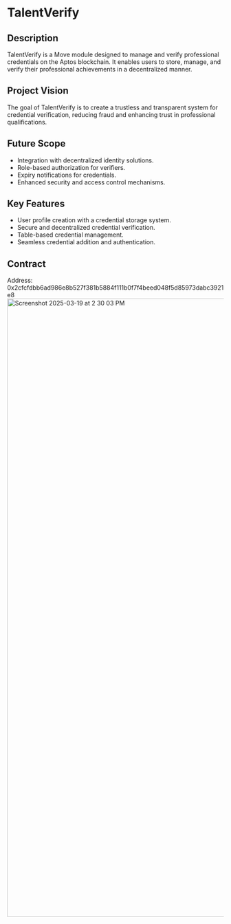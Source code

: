 # TalentVerify

## Description
TalentVerify is a Move module designed to manage and verify professional credentials on the Aptos blockchain. It enables users to store, manage, and verify their professional achievements in a decentralized manner.

## Project Vision
The goal of TalentVerify is to create a trustless and transparent system for credential verification, reducing fraud and enhancing trust in professional qualifications.

## Future Scope
- Integration with decentralized identity solutions.
- Role-based authorization for verifiers.
- Expiry notifications for credentials.
- Enhanced security and access control mechanisms.

## Key Features
- User profile creation with a credential storage system.
- Secure and decentralized credential verification.
- Table-based credential management.
- Seamless credential addition and authentication.
## Contract 
Address: 0x2cfcfdbb6ad986e8b527f381b5884f111b0f7f4beed048f5d85973dabc3921e8
<img width="1438" alt="Screenshot 2025-03-19 at 2 30 03 PM" src="https://github.com/user-attachments/assets/b56d9b74-fd79-4470-a60b-7a2b97a5e147" />
